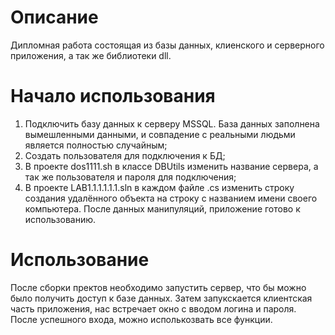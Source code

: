 # Описание
Дипломная работа состоящая из базы данных, клиенского и серверного приложения, а так же библиотеки dll.
# Начало использования
1) Подключить базу данных к серверу MSSQL. База данных заполнена вымешленными данными, и совпадение с реальными людьми является полностью случайным;
2) Создать пользователя для подключения к БД;
3) В проекте dos1111.sh в классе DBUtils изменить название сервера, а так же пользователя и пароля для подключения;
4) В проекте LAB1.1.1.1.1.1.sln в каждом файле .cs изменить строку создания удалённого объекта на строку с названием имени своего компьютера.
После данных манипуляций, приложение готово к использованию.
# Использование
После сборки пректов необходимо запустить сервер, что бы можно было получить доступ к базе данных. Затем запукскается клиентская часть приложения, нас встречает окно с вводом логина и пароля. После успешного входа, можно исполькозвать все функции.
